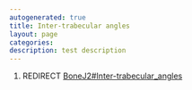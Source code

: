 ```yaml
---
autogenerated: true
title: Inter-trabecular angles
layout: page
categories: 
description: test description
---
```


1.  REDIRECT [BoneJ2\#Inter-trabecular\_angles](BoneJ2#Inter-trabecular_angles)
